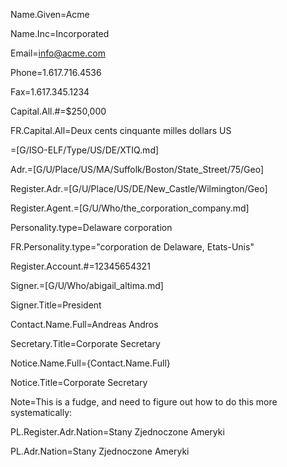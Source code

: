 Name.Given=Acme

Name.Inc=Incorporated

Email=info@acme.com

Phone=1.617.716.4536

Fax=1.617.345.1234

Capital.All.#=$250,000

FR.Capital.All=Deux cents cinquante milles dollars US

=[G/ISO-ELF/Type/US/DE/XTIQ.md]

Adr.=[G/U/Place/US/MA/Suffolk/Boston/State_Street/75/Geo]

Register.Adr.=[G/U/Place/US/DE/New_Castle/Wilmington/Geo]

Register.Agent.=[G/U/Who/the_corporation_company.md]

Personality.type=Delaware corporation

FR.Personality.type="corporation de Delaware, Etats-Unis"

Register.Account.#=12345654321

Signer.=[G/U/Who/abigail_altima.md]

Signer.Title=President

Contact.Name.Full=Andreas Andros

Secretary.Title=Corporate Secretary

Notice.Name.Full={Contact.Name.Full}

Notice.Title=Corporate Secretary

Note=This is a fudge, and need to figure out how to do this more systematically:

PL.Register.Adr.Nation=Stany Zjednoczone Ameryki

PL.Adr.Nation=Stany Zjednoczone Ameryki